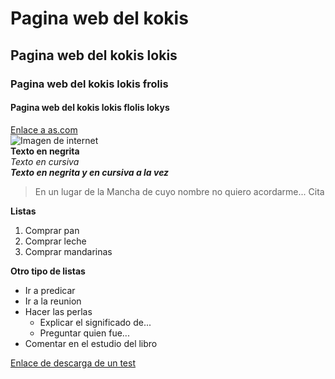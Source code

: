 # Pagina web del kokis
## Pagina web del kokis lokis
### Pagina web del kokis lokis frolis
#### Pagina web del kokis lokis flolis lokys

[Enlace a as.com](https://www.as.com)  
![Imagen de internet](https://www.eluniversal.com.mx/sites/default/files/styles/f03-651x400/public/2017/11/09/2.jpeg?itok=5PCedcF3)  
**Texto en negrita**  
*Texto en cursiva*  
***Texto en negrita y en cursiva a la vez***  

> En un lugar de la Mancha de cuyo nombre no quiero acordarme... Cita  

**Listas**  
1. Comprar pan  
2. Comprar leche  
3. Comprar mandarinas  

**Otro tipo de listas**  

- Ir a predicar  
- Ir a la reunion  
- Hacer las perlas  
    - Explicar el significado de...  
    - Preguntar quien fue...  
- Comentar en el estudio del libro  

[Enlace de descarga de un test](test/test1.docx)
